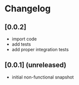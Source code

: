 # Changelog

## [0.0.2]

- import code
- add tests
- add proper integration tests

## [0.0.1] (unreleased)

- initial non-functional snapshot
